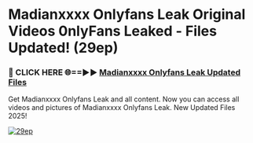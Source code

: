 # Madianxxxx Onlyfans Leak Original Videos 0nlyFans Leaked - Files Updated! (29ep)

<h3>🔴 CLICK HERE 🌐==►► <a href="https://best4dudes.click/HH4t6V" rel="nofollow">Madianxxxx Onlyfans Leak Updated Files</a></h3>

Get Madianxxxx Onlyfans Leak and all content. Now you can access all videos and pictures of Madianxxxx Onlyfans Leak. New Updated Files 2025!

[![29ep](https://github.com/user-attachments/assets/8c521d6e-e6e3-4a75-9320-d58ab9d79d5b)](https://best4dudes.click/HH4t6V)
